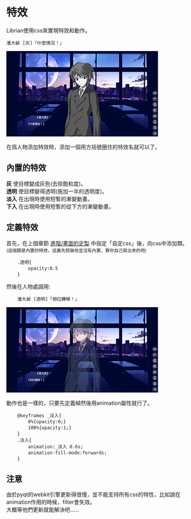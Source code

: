 # 特效

Librian使用css來實現特效和動作。

    潘大爺 [灰]「什麼情況！」
![1](1.jpg)   

在爲人物添加特效時，添加一個用方括號圈住的特效名就可以了。

## 內置的特效

**灰** 使目標變成灰色(去除飽和度)。   
**透明** 使目標變得透明(施加一半的透明度)。   
**淡入** 在出現時使用短暫的漸變動畫。   
**下入** 在出現時使用短暫的從下方的漸變動畫。   

## 定義特效

首先，在上個章節 [進階/畫面的定製](畫面的定製.md) 中指定「自定css」後，向css中添加類。   
<small>(這個類是內置的特效，這裏先假裝他並沒有內置，算你自己寫出來的吧)</small>
```
    .透明{
        opacity:0.5
    }
```
然後在人物處調用: 
```
    潘大爺 [透明]「相位轉移！」
```
![2](2.jpg)

動作也是一樣的，只要先定義幀然後用animation屬性就行了。
```
    @keyframes _淡入{
        0%{opacity:0;}
        100%{opacity:1;}
    }
    .淡入{
        animation:_淡入 0.6s;
        animation-fill-mode:forwards;
    }
```

## 注意
由於pyqt的webkit引擎更新得很慢，並不能支持所有css的特性，比如說在animation作用的時候，filter會失效。   
大概等他們更新就能解決吧……
